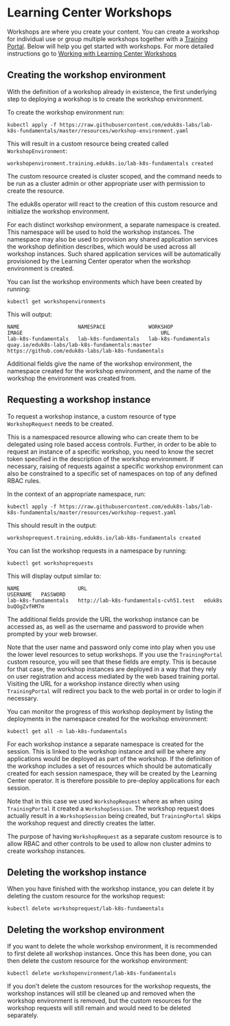 # Learning Center Workshops 

Workshops are where you create your content. You can create a workshop for individual use or group multiple workshops 
together with a [Training Portal](training-portal.md). Below will help you get started with workshops. For more 
detailed instructions go to [Working with Learning Center Workshops](../workshop-content/about.md)

## Creating the workshop environment

With the definition of a workshop already in existence, the first underlying step to deploying a workshop is to 
create the workshop environment.

To create the workshop environment run:

```
kubectl apply -f https://raw.githubusercontent.com/eduk8s-labs/lab-k8s-fundamentals/master/resources/workshop-environment.yaml
```

This will result in a custom resource being created called ``WorkshopEnvironment``:

```
workshopenvironment.training.eduk8s.io/lab-k8s-fundamentals created
```

The custom resource created is cluster scoped, and the command needs to be run as a cluster admin or other appropriate 
user with permission to create the resource.

The eduk8s operator will react to the creation of this custom resource and initialize the workshop environment.

For each distinct workshop environment, a separate namespace is created. This namespace will be used to hold the 
workshop instances. The namespace may also be used to provision any shared application services the workshop definition 
describes, which would be used across all workshop instances. Such shared application services will be automatically 
provisioned by the Learning Center operator when the workshop environment is created.

You can list the workshop environments which have been created by running:

```
kubectl get workshopenvironments
```

This will output:

```
NAME                   NAMESPACE              WORKSHOP               IMAGE                                             URL
lab-k8s-fundamentals   lab-k8s-fundamentals   lab-k8s-fundamentals   quay.io/eduk8s-labs/lab-k8s-fundamentals:master   https://github.com/eduk8s-labs/lab-k8s-fundamentals
```

Additional fields give the name of the workshop environment, the namespace created for the workshop environment, and 
the name of the workshop the environment was created from.

## Requesting a workshop instance

To request a workshop instance, a custom resource of type ``WorkshopRequest`` needs to be created.

This is a namespaced resource allowing who can create them to be delegated using role based access controls. 
Further, in order to be able to request an instance of a specific workshop, you need to know the secret token specified 
in the description of the workshop environment. If necessary, raising of requests against a specific workshop 
environment can also be constrained to a specific set of namespaces on top of any defined RBAC rules.

In the context of an appropriate namespace, run:

```
kubectl apply -f https://raw.githubusercontent.com/eduk8s-labs/lab-k8s-fundamentals/master/resources/workshop-request.yaml
```

This should result in the output:

```
workshoprequest.training.eduk8s.io/lab-k8s-fundamentals created
```

You can list the workshop requests in a namespace by running:

```
kubectl get workshoprequests
```

This will display output similar to:

```
NAME                   URL                                      USERNAME   PASSWORD
lab-k8s-fundamentals   http://lab-k8s-fundamentals-cvh51.test   eduk8s     buQOgZvfHM7m
```

The additional fields provide the URL the workshop instance can be accessed as, as well as the username and password to
provide when prompted by your web browser.

Note that the user name and password only come into play when you use the lower level resources to setup workshops. If 
you use the ``TrainingPortal`` custom resource, you will see that these fields are empty. This is because for that case, 
the workshop instances are deployed in a way that they rely on user registration and access mediated by the web based 
training portal. Visiting the URL for a workshop instance directly when using ``TrainingPortal`` will redirect you back 
to the web portal in or order to login if necessary.

You can monitor the progress of this workshop deployment by listing the deployments in the namespace created for the
workshop environment:

```
kubectl get all -n lab-k8s-fundamentals
```

For each workshop instance a separate namespace is created for the session. This is linked to the workshop instance and 
will be where any applications would be deployed as part of the workshop. If the definition of the workshop includes a 
set of resources which should be automatically created for each session namespace, they will be created by the Learning 
Center operator. It is therefore possible to pre-deploy applications for each session.

Note that in this case we used ``WorkshopRequest`` where as when using ``TrainingPortal`` it created a ``WorkshopSession``. 
The workshop request does actually result in a ``WorkshopSession`` being created, but ``TrainingPortal`` skips the
workshop request and directly creates the latter.

The purpose of having ``WorkshopRequest`` as a separate custom resource is to allow RBAC and other controls to be used 
to allow non cluster admins to create workshop instances.

## Deleting the workshop instance

When you have finished with the workshop instance, you can delete it by deleting the custom resource for the workshop 
request:

```
kubectl delete workshoprequest/lab-k8s-fundamentals
```

## Deleting the workshop environment

If you want to delete the whole workshop environment, it is recommended to first delete all workshop instances. Once 
this has been done, you can then delete the custom resource for the workshop environment:

```
kubectl delete workshopenvironment/lab-k8s-fundamentals
```

If you don't delete the custom resources for the workshop requests, the workshop instances will still be cleaned up and 
removed when the workshop environment is removed, but the custom resources for the workshop requests will still remain 
and would need to be deleted separately.
